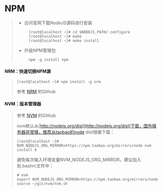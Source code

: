 # NPM
> * 访问官网下载NodeJS源码进行安装
>
>         [root@localhost ~]# cd $NODEJS_PATH/.configure
>         [root@localhost ~]# make
>         [root@localhost ~]# make install
>
> * 升级NPM管理包
>
>         npm -g install npm

#### NRM：快速切换NPM源
>     [root@localhost ~]# npm install -g nrm
> 参考 [NRM](https://github.com/Pana/nrm) 的Github

#### NVM：版本管理器
> 参考 [NVM](https://github.com/creationix/nvm) 的Github
>
> nvm默认从[http://nodejs.org/dist](http://nodejs.org/dist)下载，国外服务器非常慢，推荐从taobao的node dist镜像下载：
> 
>     [root@localhost ~]# NVM_NODEJS_ORG_MIRROR=https://npm.taobao.org/mirrors/node nvm install 6
>
> 避免每次输入环境变量NVM_NODEJS_ORG_MIRROR，建议加入到.bashrc文件中：
> 
>     # nvm
>     export NVM_NODEJS_ORG_MIRROR=https://npm.taobao.org/mirrors/node
>     source ~/git/nvm/nvm.sh
